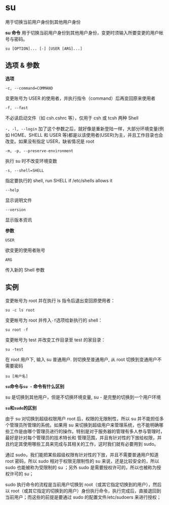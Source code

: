 # su

用于切换当前用户身份到其他用户身份

**su 命令** 用于切换当前用户身份到其他用户身份，变更时须输入所要变更的用户帐号与密码。

```
su [OPTION]... [-] [USER [ARG]...]
```

## 选项 & 参数

**选项**

`-c, --command=COMMAND`

变更账号为 USER 的使用者，并执行指令（command）后再变回原来使用者

`-f, --fast`

不必读启动文件（如 csh.cshrc 等），仅用于 csh 或 tcsh 两种 Shell

`-, -l, --login`
加了这个参数之后，就好像是重新登陆一样，大部分环境变量(例如 HOME、SHELL 和 USER 等)都是以该使用者(USER)为主，并且工作目录也会改变。如果没有指定 USER，缺省情况是 root

`-m, -p, --preserve-environment`

执行 su 时不改变环境变数

`-s, --shell=SHELL`

指定要执行的 shell, run SHELL if /etc/shells allows it

`--help`

显示说明文件

`--version`

显示版本资讯

**参数**

`USER`

欲变更的使用者账号

`ARG`

传入新的 Shell 参数

## 实例

变更帐号为 root 并在执行 ls 指令后退出变回原使用者：

```
su -c ls root
```

变更帐号为 root 并传入`-f`选项给新执行的 shell：

```
su root -f
```

变更帐号为 test 并改变工作目录至 test 的家目录：

```
su -test
```

在 root 用户下, 输入 su 普通用户. 则切换至普通用户, 从 root 切换到变通用户不需要密码

```
su [用户名]
```

**`su`命令与`su -` 命令有什么区别**

su 是切换到其他用户，但是不切换环境变量, su - 是完整的切换到一个用户环境

**`su`和`sudo`的区别**

由于 su 对切换到超级权限用户 root 后，权限的无限制性，所以 su 并不能担任多个管理员所管理的系统。如果用 su 来切换到超级用户来管理系统，也不能明确哪些工作是由哪个管理员进行的操作。特别是对于服务器的管理有多人参与管理时，最好是针对每个管理员的技术特长和 管理范围，并且有针对性的下放给权限，并且约定其使用哪些工具来完成与其相关的工作，这时我们就有必要用到 sudo。

通过 sudo，我们能把某些超级权限有针对性的下放，并且不需要普通用户知道 root 密码，所以 sudo 相对于权限无限制性的 su 来说，还是比较安全的，所以 sudo 也能被称为受限制的 su ；另外 sudo 是需要授权许可的，所以也被称为授权许可的 su；

sudo 执行命令的流程是当前用户切换到 root（或其它指定切换到的用户），然后以 root（或其它指定的切换到的用户）身份执行命令，执行完成后，直接退回到当前用户；而这些的前提是要通过 sudo 的配置文件/etc/sudoers 来进行授权；
